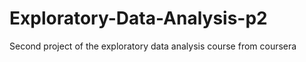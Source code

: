 # Exploratory-Data-Analysis-p2
Second project of the exploratory data analysis course from coursera
